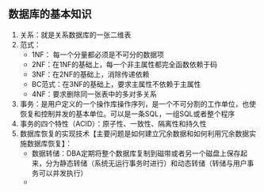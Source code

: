 ## 数据库的基本知识

1. 关系：就是关系数据库的一张二维表
2. 范式：
	- 1NF： 每一个分量都必须是不可分的数据项
	- 2NF：在1NF的基础上，每一个非主属性都完全函数依赖于码
	- 3NF：在2NF的基础上，消除传递依赖
	- BC范式：在3NF的基础上，要求主属性不依赖于主属性
	- 4NF：要求删除同一张表中的多对多关系
3. 事务：是用户定义的一个操作库操作序列，是一个不可分割的工作单位，也使恢复和控制并发的基本单位。可以是一条SQL，一组SQL或者整个程序
4. 事务的四个特性（ACID）：原子性、一致性、隔离性和持久性
5. 数据库恢复的实现技术【主要问题是如何建立冗余数据和如何利用冗余数据实施数据库恢复】：
	- 数据转储：DBA定期将整个数据库复制到磁带或者另一个磁盘上保存起来，分为静态转储（系统无运行事务时进行）和动态转储（转储与用户事务可以并发执行）
	- 
<!--stackedit_data:
eyJoaXN0b3J5IjpbLTE3MDQzNjE0OSwtMTM4MDE3MzU4MiwxMD
k0NjkzNTA0LC0yNzk3NDc0NTEsMTE1NjUwOTAyMl19
-->